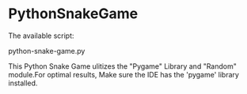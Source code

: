 # PythonSnakeGame
The available script: 

python-snake-game.py

This Python Snake Game ulitizes the "Pygame" Library and "Random" module.For optimal results, Make sure the IDE has the 'pygame' library installed.
